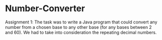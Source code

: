 # Number-Converter
Assignment 1:
The task was to write a Java program that could convert any number from a chosen base to any other base (for any bases between 2 and 60).
We had to take into consideration the repeating decimal numbers.
